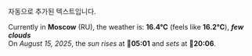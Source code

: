 
자동으로 추가된 텍스트입니다.

<!--START_SECTION:weather:moscow-->
Currently in **Moscow** (RU), the weather is: **16.4°C** (feels like **16.2°C**), ***few clouds***<br/>
On *August 15, 2025*, the *sun rises* at 🌅**05:01** and *sets* at 🌇**20:06**.
<!--END_SECTION:weather-->
